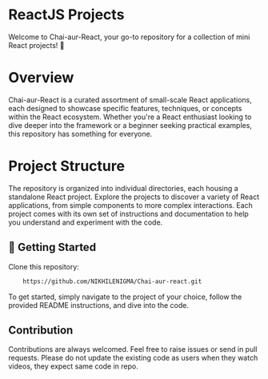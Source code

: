 # ReactJS Projects
Welcome to Chai-aur-React, your go-to repository for a collection of mini React projects! 🚀

# Overview
Chai-aur-React is a curated assortment of small-scale React applications, each designed to showcase specific features, techniques, or concepts within the React ecosystem. Whether you're a React enthusiast looking to dive deeper into the framework or a beginner seeking practical examples, this repository has something for everyone.

# Project Structure

The repository is organized into individual directories, each housing a standalone React project. Explore the projects to discover a variety of React applications, from simple components to more complex interactions. Each project comes with its own set of instructions and documentation to help you understand and experiment with the code.



## 🚀 Getting Started

Clone this repository:

```bash
    https://github.com/NIKHILENIGMA/Chai-aur-react.git
```
To get started, simply navigate to the project of your choice, follow the provided README instructions, and dive into the code.
## Contribution

Contributions are always welcomed. Feel free to raise issues or send in pull requests. Please do not update the existing code as users when they watch videos, they expect same code in repo.

